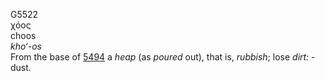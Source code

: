 <body>
  <p>G5522<br>  χόος  <br> choos  <br><i>kho‘-os </i><br>From the base of <a href="g5494.htm">5494</a>  a <i>heap</i> (as <i>poured</i> out), that is, <i>rubbish</i>; lose <i>dirt:</i> - dust.<br></p>
 </body>